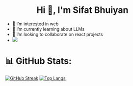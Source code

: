 <h1 align="center">Hi 👋, I'm Sifat Bhuiyan</h1>


- 👀 I’m interested in web
- 🌱 I’m currently learning about LLMs
- 💞️ I’m looking to collaborate on react projects
- [![](https://visitcount.itsvg.in/api?id=sifat0666&label=Profile%20Views&pretty=false)](https://visitcount.itsvg.in)

<!---
sifat0666/sifat0666 is a ✨ special ✨ repository because its `README.md` (this file) appears on your GitHub profile.
You can click the Preview link to take a look at your changes.
--->
# 📊 GitHub Stats:

[![GitHub Streak](https://streak-stats.demolab.com/?user=sifat0666)](https://git.io/streak-stats)
[![Top Langs](https://github-readme-stats.vercel.app/api/top-langs/?username=sifat0666&layout=compact&theme=vision-friendly-dark)](https://github.com/anuraghazra/github-readme-stats)
